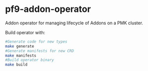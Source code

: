 # pf9-addon-operator
Addon operator for managing lifecycle of Addons on a PMK cluster.

Build operator with:

```bash
#Generate code for new types
make generate
#Generate manifests for new CRD
make manifests
#Build operator binary
make build
```




